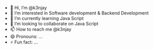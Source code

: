 - 👋 Hi, I’m @k3njay
- 👀 I’m interested in Software development & Backend Development
- 🌱 I’m currently learning Java Script
- 💞️ I’m looking to collaborate on Java Script
- 📫 How to reach me @k3njay
- 😄 Pronouns: ...
- ⚡ Fun fact: ...

<!---
k3njay/k3njay is a ✨ special ✨ repository because its `README.md` (this file) appears on your GitHub profile.
You can click the Preview link to take a look at your changes.
--->
